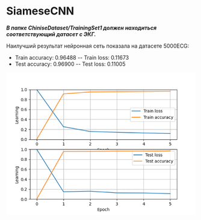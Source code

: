 # SiameseCNN
**_В папке ChiniseDataset/TrainingSet1 должен находиться соответствующий датасет с ЭКГ._**

Наилучший результат нейронная сеть показала на датасете 5000ECG: 
- Train accuracy: 0.96488 -- Train loss: 0.11673
- Test accuracy:  0.96900 -- Test loss:  0.11005

![Alt text](https://github.com/jiGApache/SiameseCNN/raw/main/images/5%20Epochs%20-%2064%20Batch%20size%20-%205000%20ECG%20Dataset.png)
